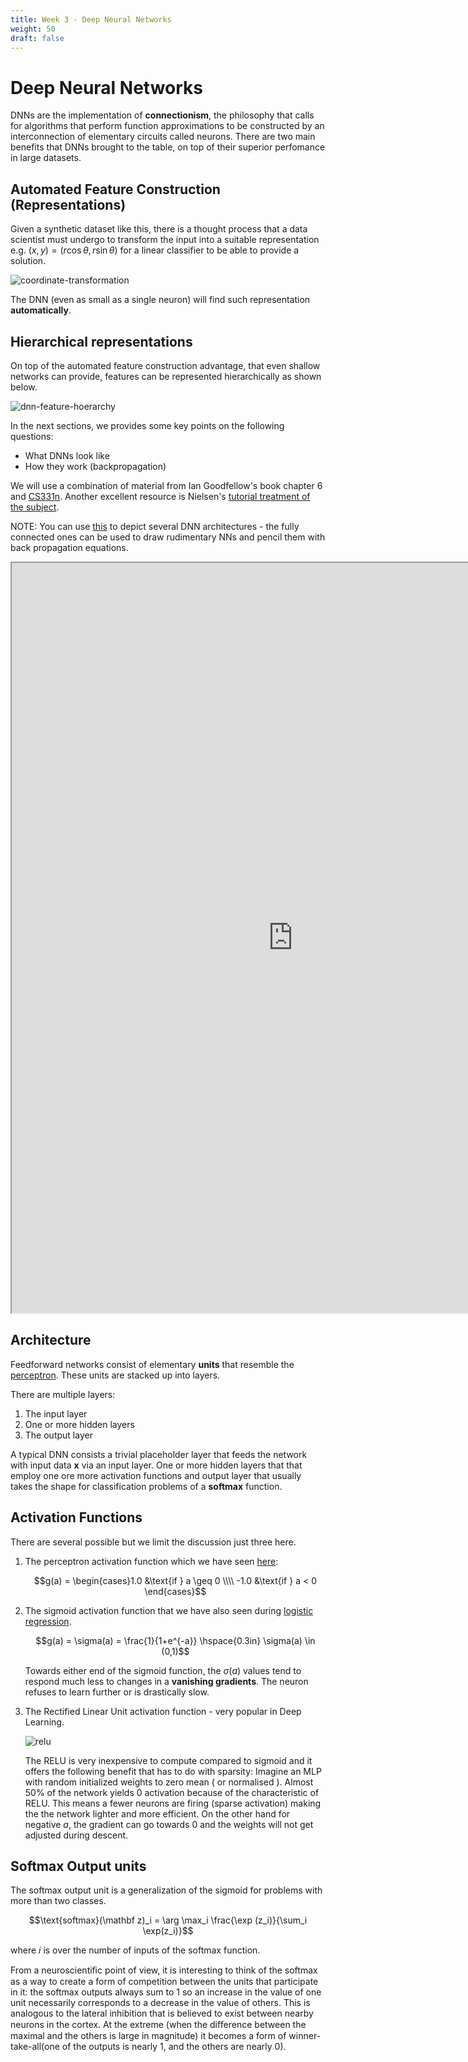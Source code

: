 ```yaml
---
title: Week 3 - Deep Neural Networks 
weight: 50
draft: false
---
```


# Deep Neural Networks 

DNNs are the implementation of **connectionism**, the philosophy that calls for algorithms that perform function approximations to be constructed by an interconnection of elementary circuits called neurons. There are two main benefits that DNNs brought to the table, on top of their superior perfomance in large datasets.

## Automated Feature Construction (Representations)

Given  a synthetic dataset like this,  there is a thought process that a data scientist must undergo to transform the input into a suitable representation e.g. $(x,y)=(r\cos\theta,r\sin\theta)$ for a linear classifier to be able to provide a solution.

![coordinate-transformation](images/coordinate-transformative-representation.png)

The DNN (even as small as a single neuron) will find such representation **automatically**.

## Hierarchical representations 
On top of the automated feature construction advantage, that even shallow networks can provide, features can be represented hierarchically as shown below.

![dnn-feature-hoerarchy](images/hierarchical-features-classification.png)

In the next sections, we provides some key points on the following questions:

* What DNNs look like
* How they work (backpropagation)

We will use a combination of material from Ian Goodfellow's book chapter 6 and [CS331n](http://cs231n.stanford.edu/). Another excellent resource is Nielsen's [tutorial treatment of the subject](http://neuralnetworksanddeeplearning.com/).

NOTE: You can use [this](http://alexlenail.me/NN-SVG/index.html) to depict several DNN architectures - the fully connected ones can be used to draw rudimentary NNs and pencil them with back propagation equations. 
<iframe src="http://alexlenail.me/NN-SVG/index.html" width="900" height="1200"></iframe>

## Architecture 
Feedforward networks consist of elementary **units** that resemble the [perceptron](../classification/perceptron). These units are stacked up into layers. 

There are multiple layers:

1. The input layer
2. One or more hidden layers
3. The output layer

A typical DNN consists a trivial placeholder layer that feeds the network with input data $\mathbf x$ via an input layer.  One or more hidden layers that that employ one ore more activation functions and  output layer that usually takes the shape for classification problems of a **softmax** function. 

## Activation Functions
There are several possible but we limit the discussion just three here.
    
1. The perceptron activation function which we have seen [here](../classification/perceptron):

    $$g(a) = \begin{cases}1.0 &\text{if } a \geq 0 \\\\ -1.0 &\text{if } a < 0 \end{cases}$$

2. The sigmoid activation function that we have also seen during [logistic regression](../classification/logistic-regression). 
       
    $$g(a) = \sigma(a) = \frac{1}{1+e^{-a}}  \hspace{0.3in} \sigma(a) \in (0,1)$$

    Towards either end of the sigmoid function, the $\sigma(a)$ values tend to respond much less to changes in a **vanishing gradients**. The neuron refuses to learn further or is drastically slow. 

3. The Rectified Linear Unit activation function - very popular in Deep Learning. 

    ![relu](images/relu.png)

    The RELU is very inexpensive to compute compared to sigmoid and it offers the following benefit that has to do with sparsity: Imagine an MLP  with random initialized weights to zero mean ( or normalised ). Almost 50\% of the network yields 0 activation because of the characteristic of RELU. This means a fewer neurons are firing (sparse activation) making the the network lighter and more efficient.  On the other hand for negative $a$, the gradient can go towards 0 and the weights will not get adjusted during descent. 

## Softmax Output units
The softmax output unit is a generalization of the sigmoid for problems with more than two classes. 

$$\text{softmax}(\mathbf z)_i = \arg \max_i \frac{\exp (z_i)}{\sum_i \exp(z_i)}$$

where $i$ is over the number of inputs of the softmax function.

From a neuroscientiﬁc point of view, it is interesting to think of the softmax as a way to create a form of competition between the units that participate in it: the softmax outputs always sum to 1 so an increase in the value of one unit necessarily corresponds to a decrease in the value of others. This is analogous to the lateral inhibition that is believed to exist between nearby neurons in the cortex. At the extreme (when the diﬀerence between the maximal and the others is large in magnitude) it becomes a form of winner-take-all(one of the outputs is nearly 1, and the others are nearly 0).
